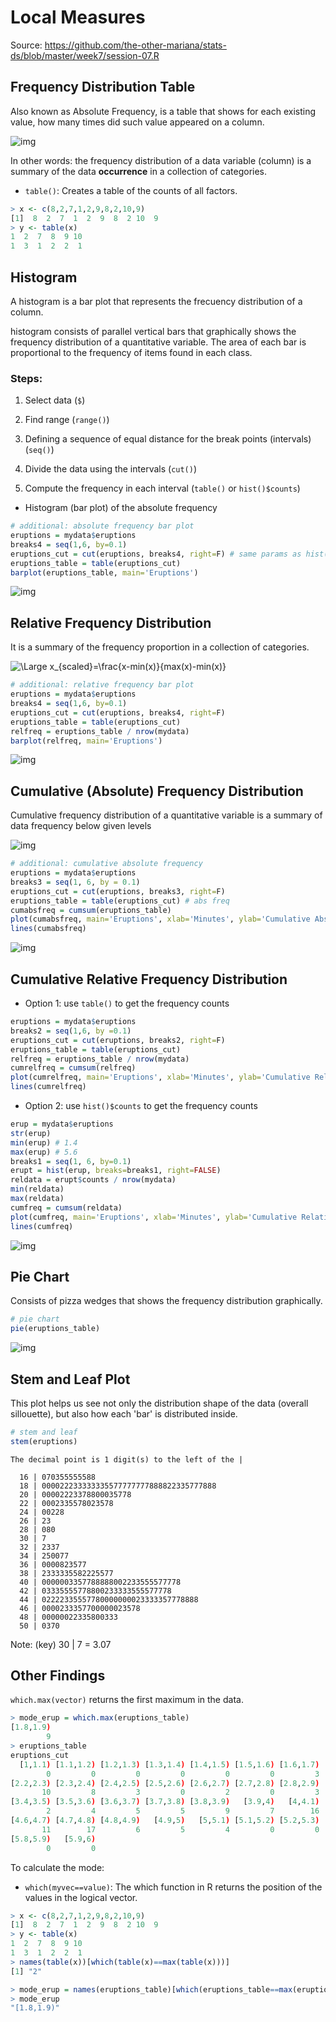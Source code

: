 # Local Measures

Source: https://github.com/the-other-mariana/stats-ds/blob/master/week7/session-07.R

## Frequency Distribution Table

Also known as Absolute Frequency, is a table that shows for each existing value, how many times did such value appeared on a column.

![img](https://github.com/the-other-mariana/stats-ds/blob/master/week7/res/1.png?raw=true)

In other words: the frequency distribution of a data variable (column) is a summary of the data 
**occurrence** in a collection of categories.

- `table()`: Creates a table of the counts of all factors.

```R
> x <- c(8,2,7,1,2,9,8,2,10,9)
[1]  8  2  7  1  2  9  8  2 10  9
> y <- table(x)
1  2  7  8  9 10 
1  3  1  2  2  1
```

## Histogram

A histogram is a bar plot that represents the frecuency distribution of a column.

histogram consists of parallel vertical bars that graphically shows the frequency distribution of a quantitative variable. The area of each bar is proportional to the frequency of items found in each class.

### Steps:

1. Select data (`$`)

2. Find range (`range()`)

3. Defining a sequence of equal distance for the break points (intervals) (`seq()`)

4. Divide the data using the intervals (`cut()`)

5. Compute the frequency in each interval (`table()` or `hist()$counts`)

- Histogram (bar plot) of the absolute frequency

```R
# additional: absolute frequency bar plot
eruptions = mydata$eruptions
breaks4 = seq(1,6, by=0.1)
eruptions_cut = cut(eruptions, breaks4, right=F) # same params as hist()
eruptions_table = table(eruptions_cut)
barplot(eruptions_table, main='Eruptions')
```

![img](https://github.com/the-other-mariana/stats-ds/blob/master/week7/res/absfreq_bar.png?raw=true)

## Relative Frequency Distribution

It is a summary of the frequency proportion in a collection of categories.

![\Large x_{scaled}=\frac{x-min(x)}{max(x)-min(x)}](https://latex.codecogs.com/svg.latex?\Large&space;relfreq=\frac{count}{total}\times100)

```R
# additional: relative frequency bar plot
eruptions = mydata$eruptions
breaks4 = seq(1,6, by=0.1)
eruptions_cut = cut(eruptions, breaks4, right=F)
eruptions_table = table(eruptions_cut)
relfreq = eruptions_table / nrow(mydata)
barplot(relfreq, main='Eruptions')
```

![img](https://github.com/the-other-mariana/stats-ds/blob/master/week7/res/relfreq_bar.png?raw=true)

## Cumulative (Absolute) Frequency Distribution

Cumulative frequency distribution of a quantitative variable is a summary of data frequency below given levels

![img](https://github.com/the-other-mariana/stats-ds/blob/master/week7/res/2.png?raw=true)

```R
# additional: cumulative absolute frequency
eruptions = mydata$eruptions
breaks3 = seq(1, 6, by = 0.1)
eruptions_cut = cut(eruptions, breaks3, right=F)
eruptions_table = table(eruptions_cut) # abs freq
cumabsfreq = cumsum(eruptions_table)
plot(cumabsfreq, main='Eruptions', xlab='Minutes', ylab='Cumulative Absolute Frecuency')
lines(cumabsfreq)
```

![img](https://github.com/the-other-mariana/stats-ds/blob/master/week7/res/cumabsfreq.png?raw=true)

## Cumulative Relative Frequency Distribution

- Option 1: use `table()` to get the frequency counts

```R
eruptions = mydata$eruptions
breaks2 = seq(1,6, by =0.1)
eruptions_cut = cut(eruptions, breaks2, right=F)
eruptions_table = table(eruptions_cut)
relfreq = eruptions_table / nrow(mydata)
cumrelfreq = cumsum(relfreq)
plot(cumrelfreq, main='Eruptions', xlab='Minutes', ylab='Cumulative Relative Frecuency')
lines(cumrelfreq)
```

- Option 2: use `hist()$counts` to get the frequency counts

```R
erup = mydata$eruptions
str(erup)
min(erup) # 1.4
max(erup) # 5.6
breaks1 = seq(1, 6, by=0.1)
erupt = hist(erup, breaks=breaks1, right=FALSE)
reldata = erupt$counts / nrow(mydata)
min(reldata)
max(reldata)
cumfreq = cumsum(reldata)
plot(cumfreq, main='Eruptions', xlab='Minutes', ylab='Cumulative Relative Frecuency')
lines(cumfreq)
```

![img](https://github.com/the-other-mariana/stats-ds/blob/master/week7/res/cumrelfreq.png?raw=true)

## Pie Chart

Consists of pizza wedges that shows the frequency distribution graphically.

```R
# pie chart 
pie(eruptions_table)
```

![img](https://github.com/the-other-mariana/stats-ds/blob/master/week7/res/pie.png?raw=true)

## Stem and Leaf Plot

This plot helps us see not only the distribution shape of the data (overall sillouette), but also how each 'bar' is distributed inside.

```R
# stem and leaf 
stem(eruptions)
```

```
The decimal point is 1 digit(s) to the left of the |

  16 | 070355555588
  18 | 000022233333335577777777888822335777888
  20 | 00002223378800035778
  22 | 0002335578023578
  24 | 00228
  26 | 23
  28 | 080
  30 | 7
  32 | 2337
  34 | 250077
  36 | 0000823577
  38 | 2333335582225577
  40 | 0000003357788888002233555577778
  42 | 03335555778800233333555577778
  44 | 02222335557780000000023333357778888
  46 | 0000233357700000023578
  48 | 00000022335800333
  50 | 0370
```

Note: (key) 30 | 7 = 3.07

## Other Findings

`which.max(vector)` returns the first maximum in the data.

```R
> mode_erup = which.max(eruptions_table)
[1.8,1.9) 
        9 
> eruptions_table
eruptions_cut
  [1,1.1) [1.1,1.2) [1.2,1.3) [1.3,1.4) [1.4,1.5) [1.5,1.6) [1.6,1.7) [1.7,1.8) [1.8,1.9)   [1.9,2)   [2,2.1) [2.1,2.2) 
        0         0         0         0         0         0         3         9        28        11        12         8 
[2.2,2.3) [2.3,2.4) [2.4,2.5) [2.5,2.6) [2.6,2.7) [2.7,2.8) [2.8,2.9)   [2.9,3)   [3,3.1) [3.1,3.2) [3.2,3.3) [3.3,3.4) 
       10         8         3         0         2         0         3         0         1         0         0         4 
[3.4,3.5) [3.5,3.6) [3.6,3.7) [3.7,3.8) [3.8,3.9)   [3.9,4)   [4,4.1) [4.1,4.2) [4.2,4.3) [4.3,4.4) [4.4,4.5) [4.5,4.6) 
        2         4         5         5         9         7        16        15        14        15        13        22 
[4.6,4.7) [4.7,4.8) [4.8,4.9)   [4.9,5)   [5,5.1) [5.1,5.2) [5.2,5.3) [5.3,5.4) [5.4,5.5) [5.5,5.6) [5.6,5.7) [5.7,5.8) 
       11        17         6         5         4         0         0         0         0         0         0         0 
[5.8,5.9)   [5.9,6) 
        0         0 
```

To calculate the mode:

- `which(myvec==value)`: The which function in R returns the position of the values in the logical vector.

```R
> x <- c(8,2,7,1,2,9,8,2,10,9)
[1]  8  2  7  1  2  9  8  2 10  9
> y <- table(x)
1  2  7  8  9 10 
1  3  1  2  2  1
> names(table(x))[which(table(x)==max(table(x)))]
[1] "2"
```

```R
> mode_erup = names(eruptions_table)[which(eruptions_table==max(eruptions_table))]
> mode_erup
"[1.8,1.9)"
```





